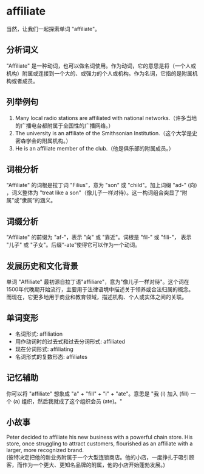 # affiliate

当然，让我们一起探索单词 "affiliate"。

  

## 分析词义

  

"Affiliate" 是一种动词，也可以做名词使用。作为动词，它的意思是将（一个人或机构）附属或连接到一个大的、或强力的个人或机构。作为名词，它指的是附属机构或者成员。

  

## 列举例句

  

1.  Many local radio stations are affiliated with national networks.（许多当地的广播电台都附属于全国性的广播网络。）
2.  The university is an affiliate of the Smithsonian Institution.（这个大学是史密森学会的附属机构。）
3.  He is an affiliate member of the club.（他是俱乐部的附属成员。）

  

## 词根分析

  

"Affiliate" 的词根是拉丁词 "Filius"，意为 "son" 或 "child"。加上词缀 "ad-" (向) ，词义整体为 "treat like a son"（像儿子一样对待）。这一构词组合突显了“附属”或“隶属”的涵义。

  

## 词缀分析

  

"Affiliate" 的前缀为 "af-"，表示 "向" 或 "靠近"。词根是 "fil-" 或 "fili-"， 表示 "儿子" 或 "子女"。后缀“-ate”使得它可以作为一个动词。

  

## 发展历史和文化背景

  

单词 "Affiliate" 最初源自拉丁语"affiliare"，意为"像儿子一样对待"。这个词在1500年代晚期开始流行，主要用于法律语境中描述关于领养或合法归属的概念。而现在，它更多地用于商业和教育领域，描述机构、个人或实体之间的关联。

  

## 单词变形

  

*   名词形式: affiliation
*   用作动词时的过去式和过去分词形式: affiliated
*   现在分词形式: affiliating
*   名词形式的复数形态: affiliates

  

## 记忆辅助

  

你可以将 "affiliate" 想象成 "a" + "fill" + "i" + "ate"。意思是 "我 (I) 加入 (fill) 一个 (a) 组织，然后我就成了这个组织会员 (ate)。"

  

## 小故事

  

Peter decided to affiliate his new business with a powerful chain store. His store, once struggling to attract customers, flourished as an affiliate with a larger, more recognized brand.  
(彼特决定把他的新业务附属于一个大型连锁商店。他的小店，一度挣扎于吸引顾客，而作为一个更大、更知名品牌的附属，他的小店开始蓬勃发展。)
